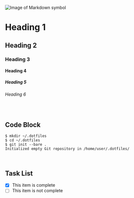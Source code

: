![Image of Markdown symbol](https://upload.wikimedia.org/wikipedia/commons/thumb/4/48/Markdown-mark.svg/320px-Markdown-mark.svg.png)

# Heading 1
## Heading 2
### Heading 3
#### Heading 4
##### Heading 5
###### Heading 6

&nbsp;

## Code Block
```
$ mkdir ~/.dotfiles
$ cd ~/.dotfiles
$ git init --bare .
Initialized empty Git repository in /home/user/.dotfiles/
```

&nbsp;

## Task List
- [x] This item is complete
- [ ] This item is not complete
